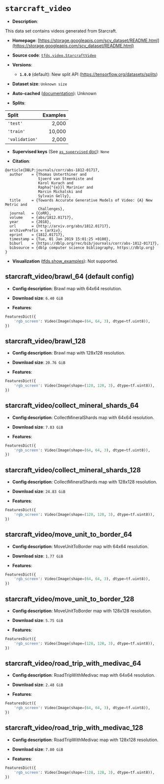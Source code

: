 <div itemscope itemtype="http://schema.org/Dataset">
  <div itemscope itemprop="includedInDataCatalog" itemtype="http://schema.org/DataCatalog">
    <meta itemprop="name" content="TensorFlow Datasets" />
  </div>

  <meta itemprop="name" content="starcraft_video" />
  <meta itemprop="description" content="This data set contains videos generated from Starcraft.&#10;&#10;To use this dataset:&#10;&#10;```python&#10;import tensorflow_datasets as tfds&#10;&#10;ds = tfds.load(&#x27;starcraft_video&#x27;, split=&#x27;train&#x27;)&#10;for ex in ds.take(4):&#10;  print(ex)&#10;```&#10;&#10;See [the guide](https://www.tensorflow.org/datasets/overview) for more&#10;informations on [tensorflow_datasets](https://www.tensorflow.org/datasets).&#10;&#10;" />
  <meta itemprop="url" content="https://www.tensorflow.org/datasets/catalog/starcraft_video" />
  <meta itemprop="sameAs" content="https://storage.googleapis.com/scv_dataset/README.html" />
  <meta itemprop="citation" content="@article{DBLP:journals/corr/abs-1812-01717,&#10;  author    = {Thomas Unterthiner and&#10;               Sjoerd van Steenkiste and&#10;               Karol Kurach and&#10;               Rapha{&quot;{e}}l Marinier and&#10;               Marcin Michalski and&#10;               Sylvain Gelly},&#10;  title     = {Towards Accurate Generative Models of Video: {A} New Metric and&#10;               Challenges},&#10;  journal   = {CoRR},&#10;  volume    = {abs/1812.01717},&#10;  year      = {2018},&#10;  url       = {http://arxiv.org/abs/1812.01717},&#10;  archivePrefix = {arXiv},&#10;  eprint    = {1812.01717},&#10;  timestamp = {Tue, 01 Jan 2019 15:01:25 +0100},&#10;  biburl    = {https://dblp.org/rec/bib/journals/corr/abs-1812-01717},&#10;  bibsource = {dblp computer science bibliography, https://dblp.org}&#10;}" />
</div>

# `starcraft_video`

*   **Description**:

This data set contains videos generated from Starcraft.

*   **Homepage**:
    [https://storage.googleapis.com/scv_dataset/README.html](https://storage.googleapis.com/scv_dataset/README.html)

*   **Source code**:
    [`tfds.video.StarcraftVideo`](https://github.com/tensorflow/datasets/tree/master/tensorflow_datasets/video/starcraft.py)

*   **Versions**:

    *   **`1.0.0`** (default): New split API
        (https://tensorflow.org/datasets/splits)

*   **Dataset size**: `Unknown size`

*   **Auto-cached**
    ([documentation](https://www.tensorflow.org/datasets/performances#auto-caching)):
    Unknown

*   **Splits**:

Split          | Examples
:------------- | -------:
`'test'`       | 2,000
`'train'`      | 10,000
`'validation'` | 2,000

*   **Supervised keys** (See
    [`as_supervised` doc](https://www.tensorflow.org/datasets/api_docs/python/tfds/load#args)):
    `None`

*   **Citation**:

```
@article{DBLP:journals/corr/abs-1812-01717,
  author    = {Thomas Unterthiner and
               Sjoerd van Steenkiste and
               Karol Kurach and
               Rapha{"{e}}l Marinier and
               Marcin Michalski and
               Sylvain Gelly},
  title     = {Towards Accurate Generative Models of Video: {A} New Metric and
               Challenges},
  journal   = {CoRR},
  volume    = {abs/1812.01717},
  year      = {2018},
  url       = {http://arxiv.org/abs/1812.01717},
  archivePrefix = {arXiv},
  eprint    = {1812.01717},
  timestamp = {Tue, 01 Jan 2019 15:01:25 +0100},
  biburl    = {https://dblp.org/rec/bib/journals/corr/abs-1812-01717},
  bibsource = {dblp computer science bibliography, https://dblp.org}
}
```

*   **Visualization**
    ([tfds.show_examples](https://www.tensorflow.org/datasets/api_docs/python/tfds/visualization/show_examples)):
    Not supported.

## starcraft_video/brawl_64 (default config)

*   **Config description**: Brawl map with 64x64 resolution.

*   **Download size**: `6.40 GiB`

*   **Features**:

```python
FeaturesDict({
    'rgb_screen': Video(Image(shape=(64, 64, 3), dtype=tf.uint8)),
})
```

## starcraft_video/brawl_128

*   **Config description**: Brawl map with 128x128 resolution.

*   **Download size**: `20.76 GiB`

*   **Features**:

```python
FeaturesDict({
    'rgb_screen': Video(Image(shape=(128, 128, 3), dtype=tf.uint8)),
})
```

## starcraft_video/collect_mineral_shards_64

*   **Config description**: CollectMineralShards map with 64x64 resolution.

*   **Download size**: `7.83 GiB`

*   **Features**:

```python
FeaturesDict({
    'rgb_screen': Video(Image(shape=(64, 64, 3), dtype=tf.uint8)),
})
```

## starcraft_video/collect_mineral_shards_128

*   **Config description**: CollectMineralShards map with 128x128 resolution.

*   **Download size**: `24.83 GiB`

*   **Features**:

```python
FeaturesDict({
    'rgb_screen': Video(Image(shape=(128, 128, 3), dtype=tf.uint8)),
})
```

## starcraft_video/move_unit_to_border_64

*   **Config description**: MoveUnitToBorder map with 64x64 resolution.

*   **Download size**: `1.77 GiB`

*   **Features**:

```python
FeaturesDict({
    'rgb_screen': Video(Image(shape=(64, 64, 3), dtype=tf.uint8)),
})
```

## starcraft_video/move_unit_to_border_128

*   **Config description**: MoveUnitToBorder map with 128x128 resolution.

*   **Download size**: `5.75 GiB`

*   **Features**:

```python
FeaturesDict({
    'rgb_screen': Video(Image(shape=(128, 128, 3), dtype=tf.uint8)),
})
```

## starcraft_video/road_trip_with_medivac_64

*   **Config description**: RoadTripWithMedivac map with 64x64 resolution.

*   **Download size**: `2.48 GiB`

*   **Features**:

```python
FeaturesDict({
    'rgb_screen': Video(Image(shape=(64, 64, 3), dtype=tf.uint8)),
})
```

## starcraft_video/road_trip_with_medivac_128

*   **Config description**: RoadTripWithMedivac map with 128x128 resolution.

*   **Download size**: `7.80 GiB`

*   **Features**:

```python
FeaturesDict({
    'rgb_screen': Video(Image(shape=(128, 128, 3), dtype=tf.uint8)),
})
```
